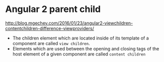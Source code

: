# Angular 2 parent child

http://blog.mgechev.com/2016/01/23/angular2-viewchildren-contentchildren-difference-viewproviders/

- The children element which are located inside of its template of a component are called `view children`.
- Elements which are used between the opening and closing tags of the host element of a given component are called `content children`